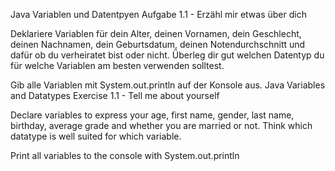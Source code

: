 Java
Variablen und Datentpyen
Aufgabe 1.1 - Erzähl mir etwas über dich

Deklariere Variablen für dein Alter, deinen Vornamen, dein Geschlecht, deinen Nachnamen, dein Geburtsdatum, deinen Notendurchschnitt und dafür ob du verheiratet bist oder nicht. Überleg dir gut welchen Datentyp du für welche Variablen am besten verwenden solltest.

Gib alle Variablen mit System.out.println auf der Konsole aus.
Java
Variables and Datatypes
Exercise 1.1 - Tell me about yourself

Declare variables to express your age, first name, gender, last name, birthday, average grade and whether you are married or not. Think which datatype is well suited for which variable.

Print all variables to the console with System.out.println
